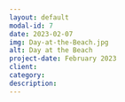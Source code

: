 ```yaml
---
layout: default
modal-id: 7
date: 2023-02-07
img: Day-at-the-Beach.jpg
alt: Day at the Beach
project-date: February 2023
client: 
category: 
description: 
---
```

